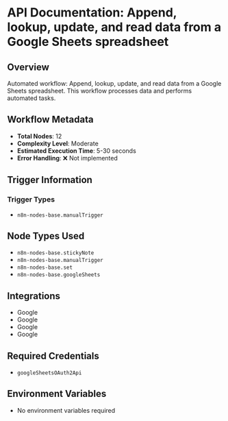 # API Documentation: Append, lookup, update, and read data from a Google Sheets spreadsheet

## Overview
Automated workflow: Append, lookup, update, and read data from a Google Sheets spreadsheet. This workflow processes data and performs automated tasks.

## Workflow Metadata
- **Total Nodes**: 12
- **Complexity Level**: Moderate
- **Estimated Execution Time**: 5-30 seconds
- **Error Handling**: ❌ Not implemented

## Trigger Information
### Trigger Types
- `n8n-nodes-base.manualTrigger`

## Node Types Used
- `n8n-nodes-base.stickyNote`
- `n8n-nodes-base.manualTrigger`
- `n8n-nodes-base.set`
- `n8n-nodes-base.googleSheets`

## Integrations
- Google
- Google
- Google
- Google

## Required Credentials
- `googleSheetsOAuth2Api`

## Environment Variables
- No environment variables required

